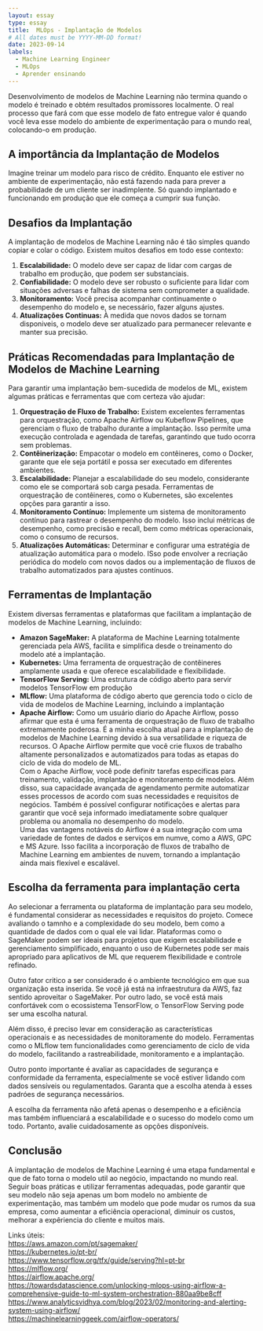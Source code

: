 ```yaml
---
layout: essay
type: essay
title:  MLOps - Implantação de Modelos
# All dates must be YYYY-MM-DD format!
date: 2023-09-14
labels:
  - Machine Learning Engineer
  - MLOps
  - Aprender ensinando
---
```


Desenvolvimento de modelos de Machine Learning não termina quando o modelo é treinado e obtém resultados promissores localmente. O real processo que fará com que esse modelo de fato entregue valor é quando você leva esse modelo do ambiente de experimentação para o mundo real, colocando-o em produção.

## A importância da Implantação de Modelos

Imagine treinar um modelo para risco de crédito. Enquanto ele estiver no ambiente de experimentação, não está fazendo nada para prever a probabilidade de um cliente ser inadimplente. Só quando implantado e funcionando em produção que ele começa a cumprir sua funçào.

## Desafios da Implantação

A implantação de modelos de Machine Learning não é tão simples quando copiar e colar o código. Existem muitos desafios em todo esse contexto:

1. **Escalabilidade:** O modelo deve ser capaz de lidar com cargas de trabalho em produção, que podem ser substanciais.
2. **Confiabilidade:** O modelo deve ser robusto o suficiente para lidar com situações adversas e falhas de sistema sem comprometer a qualidade.
3. **Monitoramento:** Você precisa acompanhar continuamente o desempenho do modelo e, se necessário, fazer alguns ajustes.
4. **Atualizações Continuas:** À medida que novos dados se tornam disponiveis, o modelo deve ser atualizado para permanecer relevante e manter sua precisão.

## Práticas Recomendadas para Implantação de Modelos de Machine Learning

Para garantir uma implantação bem-sucedida de modelos de ML, existem algumas práticas e ferramentas que com certeza vão ajudar:

1. **Orquestração de Fluxo de Trabalho:** Existem excelentes ferramentas para orquestração, como Apache Airflow ou Kubeflow Pipelines, que gerenciam o fluxo de trabalho durante a implantação. Isso permite uma execução controlada e agendada de tarefas, garantindo que tudo ocorra sem problemas.
2. **Contêinerização:** Empacotar o modelo em contêineres, como o Docker, garante que ele seja portátil e possa ser executado em diferentes ambientes.
3. **Escalabilidade:** Planejar a escalabilidade do seu modelo, considerante como ele se comportará sob carga pesada. Ferramentas de orquestração de contêineres, como o Kubernetes, são excelentes opções para garantir a isso.
4. **Monitoramento Contínuo:** Implemente um sistema de monitoramento contínuo para rastrear o desempenho do modelo. Isso inclui métricas de desempenho, como precisão e recall, bem como métricas operacionais, como o consumo de recursos.
5. **Atualizações Automáticas:** Determinar e configurar uma estratégia de atualização automática para o modelo. ISso pode envolver a recriação periódica do modelo com novos dados ou a implementação de fluxos de trabalho automatizados para ajustes contínuos.

## Ferramentas de Implantação

Existem diversas ferramentas e plataformas que facilitam a implantação de modelos de Machine Learning, incluindo:

* **Amazon SageMaker:** A plataforma de Machine Learning totalmente gerenciada pela AWS, facilita e simplifica desde o treinamento do modelo até a implantação.
* **Kubernetes:** Uma ferramenta de orquestração de contêineres amplamente usada e que oferece escalabilidade e flexibilidade.
* **TensorFlow Serving:** Uma estrutura de código aberto para servir modelos TensorFlow em produção
* **MLflow:** Uma plataforma de código aberto que gerencia todo o ciclo de vida de modelos de Machine Learning, incluindo a implantação
* **Apache Airflow:** Como um usuário diario do Apache Airflow, posso afirmar que esta é uma ferramenta de orquestração de fluxo de trabalho extremamente poderosa. É a minha escolha atual para a implantação de modelos de Machine Learning devido à sua versatilidade e riqueza de recursos. O Apache Airflow permite que você crie fluxos de trabalho altamente personalizados e automatizados para todas as etapas do ciclo de vida do modelo de ML.  
  Com o Apache Airflow, você pode definitr tarefas especificas para treinamento, validação, implantação e monitoramento de modelos. Além disso, sua capacidade avançada de agendamento permite automatizar esses processos de acordo com suas necessidades e requisitos de negócios. Também é possível configurar notificações e alertas para garantir que você seja informado imediatamente sobre qualquer problema ou anomalia no desempenho do modelo.  
  Uma das vantagens notáveis do Airflow é a sua integração com uma variedade de fontes de dados e serviços em numve, como a AWS, GPC e MS Azure. Isso facilita a incorporação de fluxos de trabalho de Machine Learning em ambientes de nuvem, tornando a implantação ainda mais flexível e escalável.

## Escolha da ferramenta para implantação certa

Ao selecionar a ferramenta ou plataforma de implantação para seu modelo, é fundamental considerar as necessidades e requisitos do projeto. Comece avaliando o tamnho e a complexidade do seu modelo, bem como a quantidade de dados com o qual ele vai lidar. Plataformas como o SageMaker podem ser ideais para projetos que exigem escalabilidade e gerenciamento simplificado, enquanto o uso de Kubernetes pode ser mais apropriado para aplicativos de ML que requerem flexibilidade e controle refinado.

Outro fator critico a ser considerado é o ambiente tecnológico em que sua organização esta inserida. Se você já está na infraestrutura da AWS, faz sentido aproveitar o SageMaker. Por outro lado, se você está mais confortávek com o ecossistema TensorFlow, o TensorFlow Serving pode ser uma escolha natural.

Além disso, é preciso levar em consideração as características operacionais e as necessidades de monitoramente do modelo. Ferramentas como o MLflow tem funcionalidades como gerenciamento de ciclo de vida do modelo, facilitando a rastreabilidade, monitoramento e a implantação.

Outro ponto importante é avaliar as capacidades de segurança e conformidade da ferramenta, especialmente se você estiver lidando com dados sensíveis ou regulamentados. Garanta que a escolha atenda à esses padróes de segurança necessários.

A escolha da ferramenta não afetá apenas o desempenho e a eficiência mas também influenciará a escalabilidade e o sucesso do modelo como um todo. Portanto, avalie cuidadosamente as opções disponíveis. 

## Conclusão

A implantação de modelos de Machine Learning é uma etapa fundamental e que de fato torna o modelo util ao negócio, impactando no mundo real. Seguir boas práticas e utilizar ferramentas adequadas, pode garantir que seu modelo não seja apenas um bom modelo no ambiente de experimentação, mas também um modelo que pode mudar os rumos da sua empresa, como aumentar a eficiência operacional, diminuir os custos, melhorar a expêriencia do cliente e muitos mais.

Links úteis:  
https://aws.amazon.com/pt/sagemaker/  
https://kubernetes.io/pt-br/  
https://www.tensorflow.org/tfx/guide/serving?hl=pt-br  
https://mlflow.org/  
https://airflow.apache.org/  
https://towardsdatascience.com/unlocking-mlops-using-airflow-a-comprehensive-guide-to-ml-system-orchestration-880aa9be8cff  
https://www.analyticsvidhya.com/blog/2023/02/monitoring-and-alerting-system-using-airflow/  
https://machinelearninggeek.com/airflow-operators/
